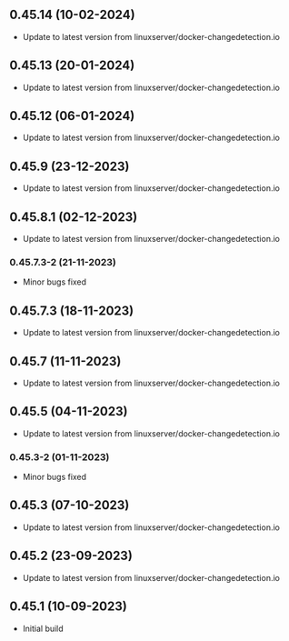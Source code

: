 
## 0.45.14 (10-02-2024)
- Update to latest version from linuxserver/docker-changedetection.io

## 0.45.13 (20-01-2024)
- Update to latest version from linuxserver/docker-changedetection.io

## 0.45.12 (06-01-2024)
- Update to latest version from linuxserver/docker-changedetection.io

## 0.45.9 (23-12-2023)
- Update to latest version from linuxserver/docker-changedetection.io

## 0.45.8.1 (02-12-2023)
- Update to latest version from linuxserver/docker-changedetection.io
### 0.45.7.3-2 (21-11-2023)
- Minor bugs fixed

## 0.45.7.3 (18-11-2023)
- Update to latest version from linuxserver/docker-changedetection.io

## 0.45.7 (11-11-2023)
- Update to latest version from linuxserver/docker-changedetection.io

## 0.45.5 (04-11-2023)
- Update to latest version from linuxserver/docker-changedetection.io
### 0.45.3-2 (01-11-2023)
- Minor bugs fixed

## 0.45.3 (07-10-2023)
- Update to latest version from linuxserver/docker-changedetection.io

## 0.45.2 (23-09-2023)
- Update to latest version from linuxserver/docker-changedetection.io

## 0.45.1 (10-09-2023)
- Initial build
